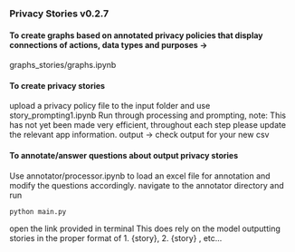 ### Privacy Stories v0.2.7



#### To create graphs based on annotated privacy policies that display connections of actions, data types and purposes -> 
graphs_stories/graphs.ipynb 


#### To create privacy stories 
upload a privacy policy file to the input folder and use story_prompting1.ipynb
Run through processing and prompting, note: This has not yet been made very efficient, throughout each step please update the relevant app information. 
output -> check output for your new csv 


#### To annotate/answer questions about output privacy stories
Use annotator/processor.ipynb to load an excel file for annotation and modify the questions accordingly. 
navigate to the annotator directory and run

```python main.py```

open the link provided in terminal 
This does rely on the model outputting stories in the proper format of 1. {story}, 2. {story} , etc...



